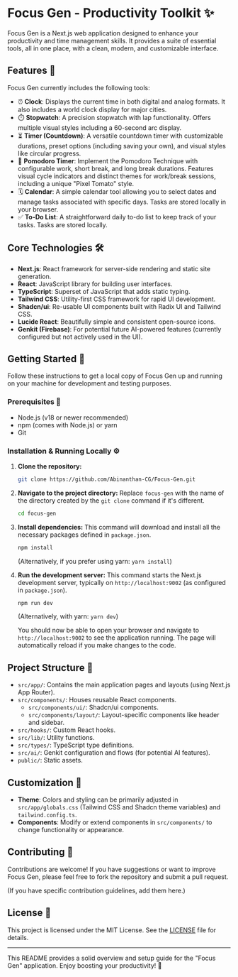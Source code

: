 
# Focus Gen - Productivity Toolkit ✨

Focus Gen is a Next.js web application designed to enhance your productivity and time management skills. It provides a suite of essential tools, all in one place, with a clean, modern, and customizable interface.

## Features 🚀

Focus Gen currently includes the following tools:

*   ⏰ **Clock**: Displays the current time in both digital and analog formats. It also includes a world clock display for major cities.
*   ⏱️ **Stopwatch**: A precision stopwatch with lap functionality. Offers multiple visual styles including a 60-second arc display.
*   ⏳ **Timer (Countdown)**: A versatile countdown timer with customizable durations, preset options (including saving your own), and visual styles like circular progress.
*   🍅 **Pomodoro Timer**: Implement the Pomodoro Technique with configurable work, short break, and long break durations. Features visual cycle indicators and distinct themes for work/break sessions, including a unique "Pixel Tomato" style.
*   🗓️ **Calendar**: A simple calendar tool allowing you to select dates and manage tasks associated with specific days. Tasks are stored locally in your browser.
*   ✅ **To-Do List**: A straightforward daily to-do list to keep track of your tasks. Tasks are stored locally.

## Core Technologies 🛠️

*   **Next.js**: React framework for server-side rendering and static site generation.
*   **React**: JavaScript library for building user interfaces.
*   **TypeScript**: Superset of JavaScript that adds static typing.
*   **Tailwind CSS**: Utility-first CSS framework for rapid UI development.
*   **Shadcn/ui**: Re-usable UI components built with Radix UI and Tailwind CSS.
*   **Lucide React**: Beautifully simple and consistent open-source icons.
*   **Genkit (Firebase)**: For potential future AI-powered features (currently configured but not actively used in the UI).

## Getting Started 🏁

Follow these instructions to get a local copy of Focus Gen up and running on your machine for development and testing purposes.

### Prerequisites 🔧

*   Node.js (v18 or newer recommended)
*   npm (comes with Node.js) or yarn
*   Git

### Installation & Running Locally ⚙️

1.  **Clone the repository:**
    ```bash
    git clone https://github.com/Abinanthan-CG/Focus-Gen.git
    ```

2.  **Navigate to the project directory:**
    Replace `focus-gen` with the name of the directory created by the `git clone` command if it's different.
    ```bash
    cd focus-gen
    ```

3.  **Install dependencies:**
    This command will download and install all the necessary packages defined in `package.json`.
    ```bash
    npm install
    ```
    (Alternatively, if you prefer using yarn: `yarn install`)

4.  **Run the development server:**
    This command starts the Next.js development server, typically on `http://localhost:9002` (as configured in `package.json`).
    ```bash
    npm run dev
    ```
    (Alternatively, with yarn: `yarn dev`)

    You should now be able to open your browser and navigate to `http://localhost:9002` to see the application running. The page will automatically reload if you make changes to the code.

## Project Structure 📂

*   `src/app/`: Contains the main application pages and layouts (using Next.js App Router).
*   `src/components/`: Houses reusable React components.
    *   `src/components/ui/`: Shadcn/ui components.
    *   `src/components/layout/`: Layout-specific components like header and sidebar.
*   `src/hooks/`: Custom React hooks.
*   `src/lib/`: Utility functions.
*   `src/types/`: TypeScript type definitions.
*   `src/ai/`: Genkit configuration and flows (for potential AI features).
*   `public/`: Static assets.

## Customization 🎨

*   **Theme**: Colors and styling can be primarily adjusted in `src/app/globals.css` (Tailwind CSS and Shadcn theme variables) and `tailwind.config.ts`.
*   **Components**: Modify or extend components in `src/components/` to change functionality or appearance.

## Contributing 👋

Contributions are welcome! If you have suggestions or want to improve Focus Gen, please feel free to fork the repository and submit a pull request.

(If you have specific contribution guidelines, add them here.)

## License 📄

This project is licensed under the MIT License. See the [LICENSE](LICENSE) file for details.

---

This README provides a solid overview and setup guide for the "Focus Gen" application.
Enjoy boosting your productivity! 🚀
